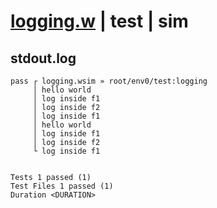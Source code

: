 # [logging.w](../../../../../../examples/tests/sdk_tests/function/logging.w) | test | sim

## stdout.log
```log
pass ┌ logging.wsim » root/env0/test:logging
     │ hello world
     │ log inside f1
     │ log inside f2
     │ log inside f1
     │ hello world
     │ log inside f1
     │ log inside f2
     └ log inside f1
 
 
Tests 1 passed (1)
Test Files 1 passed (1)
Duration <DURATION>
```

